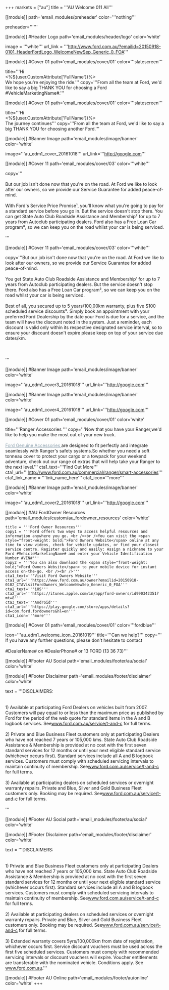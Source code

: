 +++
markets = ["au"]
title = '''AU Welcome 011 All'''

[[module]]
path='email_modules/preheader'
color='''nothing'''

   preheader=''''''

[[module]] #Header Logo
path='email_modules/header/logo'
color='white'

  image = '''white'''
  url_link = '''http://www.ford.com.au/?emailid=20150918-0101_HeaderFordLogo_WelcomeNewSep_Generic_0_FOA'''


[[module]] #Cover 01
path='email_modules/cover/01'
color='''slatescreen'''
 
  title='''Hi<br /><%${user.CustomAttribute['FullName']}%><br />We hope you're enjoying the ride.'''
  copy='''From all the team at Ford, we'd like to say a big THANK YOU for choosing a Ford #VehicleMarketingName#.'''
  
 
  [[module]] #Cover 01
path='email_modules/cover/01'
color='''slatescreen'''
 
  title='''Hi<br /><%${user.CustomAttribute['FullName']}%><br />The journey continues'''
  copy='''From all the team at Ford, we'd like to say a big THANK YOU for choosing another Ford.'''
  
  
[[module]] #Banner Image
path='email_modules/image/banner'
color='white'

  image='''au_edm1_cover_20161018'''
  url_link='''http://google.com'''


  [[module]] #Cover 11
   path='email_modules/cover/03'
   color='''white'''
  
  copy='''<br /><br />But our job isn't done now that you're on the road. At Ford we like to look after our owners, so we provide our Service Guarantee for added peace-of-mind.<br /><br />With Ford's Service Price Promise¹, you'll know what you're going to pay for a standard service before you go in. But the service doesn't stop there. You can get State Auto Club Roadside Assistance and Membership² for up to 7 years from Autoclub participating dealers. Ford also has a Free Loan Car program³, so we can keep you on the road whilst your car is being serviced.<br /><br />'''
  
  
  
  [[module]] #Cover 11
path='email_modules/cover/03'
color='''white'''
  
  copy='''But our job isn't done now that you're on the road. At Ford we like to look after our owners, so we provide our Service Guarantee for added peace-of-mind.<br /><br />You get State Auto Club Roadside Assistance and Membership¹ for up to 7 years from Autoclub participating dealers. But the service doesn't stop there. Ford also has a Free Loan Car program², so we can keep you on the road whilst your car is being serviced.<br /><br />Best of all, you secured up to 5 years/100,00km warranty, plus five $100 scheduled service discounts³. Simply book an appointment with your preferred Ford Dealership by the date your Ford <Nameplate> is due for a service, and the team will have the discount noted in the system. Just a reminder, each discount is valid only within its respective designated service interval, so to ensure your discount doesn't expire please keep on top of your service due dates/km.<br /><br /><br /><br />'''
  
  
  
  [[module]] #Banner Image
path='email_modules/image/banner'
color='white'

  image='''au_edm1_cover3_20161018'''
  url_link='''http://google.com'''
  
   [[module]] #Banner Image
path='email_modules/image/banner'
color='white'

  image='''au_edm1_cover4_20161018'''
  url_link='''http://google.com'''
  
[[module]] #Cover 01
path='email_modules/cover/01'
color='white'

  title='''Ranger Accessories '''
  copy='''Now that you have your Ranger,we'd like to help you make the most out of your new truck. <br /><br /><a href="http://www.ford.com.au/commercial/ranger/smart-accessories" style="text-decoration:underline; color:#91a4b1"> Ford Genuine Accessories </a>are designed to fit perfectly and integrate seamlessly with Ranger's safety systems.So whether you need a soft tonneau cover to protect your cargo or a towpack for your weekend adventure, check out our range of extras that will help take your Ranger to the next level.'''
  cta1_text='''Find Out More'''
  cta1_url='''http://www.ford.com.au/commercial/ranger/smart-accessories'''
  cta1_link_name = '''link_name_here'''
  cta1_icon='''more'''

[[module]] #Banner Image
path='email_modules/image/banner'
color='white'

  image='''au_edm1_cover2_20161018'''
  url_link='''http://google.com'''

[[module]] #AU FordOwner Resources
path='email_modules/custom/au_fordowner_resources'
color='white'

	title = '''Ford Owner Resources'''
	copy1 = '''Ford offers two ways to access helpful resources and information anywhere you go. <br /><br />You can visit the <span style="front-weight: bold;">Ford Owners Website</span> online at any time to view videos, check for vehicle updates, or find your closest service centre. Register quickly and easily: Assign a nickname to your Ford #VehicleMarketingName# and enter your Vehicle Identification Number #VIN#'''
    copy2 = '''You can also download the <span style="front-weight: bold;">Ford Owners Website</span> to your mobile device for instant access on-the-go. <br /><br />'''
	cta1_text='''Visit Ford Owners Website'''
	cta1_url='''https://www.ford.com.au/owner?emailid=20150918-0102_CTAVisitFordOwners_WelcomeNewSep_Generic_0_FOA'''
	cta2_text='''iOS'''
	cta2_url='''https://itunes.apple.com/in/app/ford-owners/id990342351?mt=8'''
	cta3_text='''Android'''
	cta3_url='''https://play.google.com/store/apps/details?id=com.ford.fordowners&hl=en'''
	cta1_icon='''more'''

[[module]] #Cover 01
path='email_modules/cover/01'
color='''fordblue'''

  icon='''au_edm1_welcome_icon_20161019'''
  title='''Can we help?'''
  copy='''
If you have any further questions, please don't hesitate to contact <br /><br />#DealerName# on #DealerPhone# or 13 FORD (13 36 73)'''


[[module]] #Footer AU Social
path='email_modules/footer/au/social'
color='white'

[[module]] #Footer Disclaimer
path='email_modules/footer/disclaimer'
color='white'

  text = '''DISCLAIMERS:	
        <br /> <br />
        1) Available at participating Ford Dealers on vehicles built from 2007. Customers will pay equal to or less than the maximum price as published by Ford for the period of the web quote for standard items in the A and B logbook services. See<a href="http://www.ford.com.au/service/t-and-c?emailid=20150918-0103_DisclaimerTC_WelcomeNewSep_Generic_0_FOA" style="text-decoration:underline; color:#91a4b1">www.ford.com.au/service/t-and-c</a> for full terms.<br /><br />
        2) Private and Blue Business Fleet customers only at participating Dealers who have not reached 7 years or 105,000 kms. State Auto Club Roadside Assistance & Membership is provided at no cost with the first seven standard services for 12 months or until your next eligible standard service (whichever occurs first). Standard services include all A and B logbook services. Customers must comply with scheduled servicing intervals to maintain continuity of membership. See<a href="http://www.ford.com.au/service/t-and-c?emailid=20150918-0103_DisclaimerTC_WelcomeNewSep_Generic_0_FOA" style="text-decoration:underline; color:#91a4b1">www.ford.com.au/service/t-and-c</a> for full terms.<br /><br />
        3) Available at participating dealers on scheduled services or overnight warranty repairs. Private and Blue, Silver and Gold Business Fleet customers only. Booking may be required. See<a href="http://www.ford.com.au/service/t-and-c?emailid=20150918-0103_DisclaimerTC_WelcomeNewSep_Generic_0_FOA" style="text-decoration:underline; color:#91a4b1">www.ford.com.au/service/t-and-c</a> for full terms.<br /><br /> '''
        
        
[[module]] #Footer AU Social
path='email_modules/footer/au/social'
color='white'

[[module]] #Footer Disclaimer
path='email_modules/footer/disclaimer'
color='white'

  text = '''DISCLAIMERS:	
        <br /> <br />
        1) Private and Blue Business Fleet customers only at participating Dealers who have not reached 7 years or 105,000 kms. State Auto Club Roadside Assistance & Membership is provided at no cost with the first seven standard services for 12 months or until your next eligible standard service (whichever occurs first). Standard services include all A and B logbook services. Customers must comply with scheduled servicing intervals to maintain continuity of membership. See<a href="http://www.ford.com.au/service/t-and-c?emailid=20150918-0103_DisclaimerTC_WelcomeNewSep_Generic_0_FOA" style="text-decoration:underline; color:#91a4b1">www.ford.com.au/service/t-and-c</a> for full terms.<br /><br />
        2) Available at participating dealers on scheduled services or overnight warranty repairs. Private and Blue, Silver and Gold Business Fleet customers only. Booking may be required. See<a href="http://www.ford.com.au/service/t-and-c?emailid=20150918-0103_DisclaimerTC_WelcomeNewSep_Generic_0_FOA" style="text-decoration:underline; color:#91a4b1">www.ford.com.au/service/t-and-c</a> for full terms.<br /><br />
        3) Extended warranty covers 5yrs/100,000km from date of registration, whichever occurs first.  Service discount vouchers must be used across the first five scheduled services.  Customers must comply with recommended servicing intervals or discount vouchers will expire. Voucher entitlements are transferable with the nominated vehicle. Conditions apply. See <a href="http://ford.com.au" style="text-decoration:underline; color:#91a4b1">www.ford.com.au</a>.'''
       


[[module]] #Footer AU Online
path='email_modules/footer/au/online'
color='white'
+++